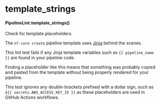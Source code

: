 # template_strings

#### PipelineLint.template_strings()

Check for template placeholders.

The `nf-core create` pipeline template uses
[Jinja](https://jinja.palletsprojects.com/en/2.11.x/) behind the scenes.

This lint test fails if any Jinja template variables such as
`{{ pipeline_name }}` are found in your pipeline code.

Finding a placeholder like this means that something was probably copied and pasted
from the template without being properly rendered for your pipeline.

This test ignores any double-brackets prefixed with a dollar sign, such as
`${{ secrets.AWS_ACCESS_KEY_ID }}` as these placeholders are used in GitHub Actions workflows.
